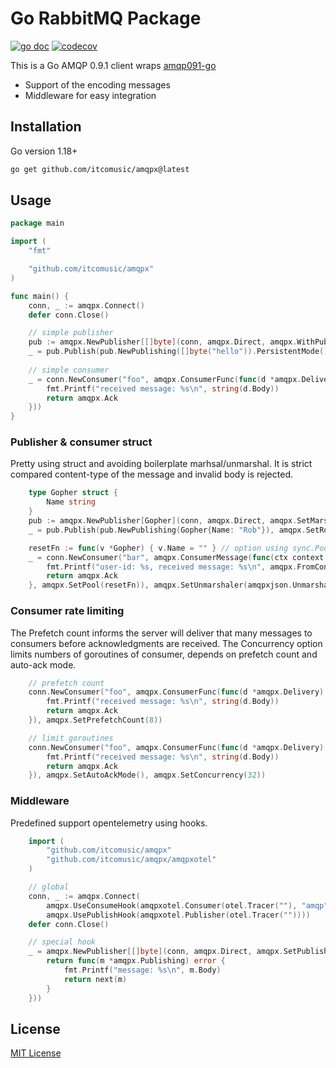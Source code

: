 # Go RabbitMQ Package

[![go doc](https://pkg.go.dev/badge/github.com/itcomusic/amqpx.svg)](https://pkg.go.dev/github.com/itcomusic/amqpx)
[![codecov](https://codecov.io/gh/itcomusic/amqpx/branch/main/graph/badge.svg)](https://codecov.io/gh/itcomusic/amqpx)

This is a Go AMQP 0.9.1 client wraps [amqp091-go](https://github.com/rabbitmq/amqp091-go)
- Support of the encoding messages
- Middleware for easy integration

## Installation
Go version 1.18+
```bash
go get github.com/itcomusic/amqpx@latest
```

## Usage
```go
package main

import (
	"fmt"

	"github.com/itcomusic/amqpx"
)

func main() {
    conn, _ := amqpx.Connect()
    defer conn.Close()

    // simple publisher
    pub := amqpx.NewPublisher[[]byte](conn, amqpx.Direct, amqpx.WithPublishOptions(amqpx.SetRoutingKey("routing_key")))
    _ = pub.Publish(pub.NewPublishing([]byte("hello")).PersistentMode())
	
    // simple consumer 
    _ = conn.NewConsumer("foo", amqpx.ConsumerFunc(func(d *amqpx.Delivery) amqpx.Action {
        fmt.Printf("received message: %s\n", string(d.Body))
        return amqpx.Ack
    }))
}
```

### Publisher & consumer struct
Pretty using struct and avoiding boilerplate marhsal/unmarshal. It is strict compared content-type of the message and invalid body is rejected.
```go
    type Gopher struct {
        Name string
    }
    pub := amqpx.NewPublisher[Gopher](conn, amqpx.Direct, amqpx.SetMarshaler(amqpxjson.Marshaler))
    _ = pub.Publish(pub.NewPublishing(Gopher{Name: "Rob"}), amqpx.SetRoutingKey("routing_key"))

    resetFn := func(v *Gopher) { v.Name = "" } // option using sync.Pool
    _ = conn.NewConsumer("bar", amqpx.ConsumerMessage(func(ctx context.Context, m *Gopher) amqpx.Action {
        fmt.Printf("user-id: %s, received message: %s\n", amqpx.FromContext(ctx).UserId, m.Name)
        return amqpx.Ack
    }, amqpx.SetPool(resetFn)), amqpx.SetUnmarshaler(amqpxjson.Unmarshaler), amqpx.SetAutoAckMode())
```

### Consumer rate limiting
The Prefetch count informs the server will deliver that many messages to consumers before acknowledgments are received. 
The Concurrency option limits numbers of goroutines of consumer, depends on prefetch count and auto-ack mode.
```go
    // prefetch count
    conn.NewConsumer("foo", amqpx.ConsumerFunc(func(d *amqpx.Delivery) amqpx.Action {
        fmt.Printf("received message: %s\n", string(d.Body))
        return amqpx.Ack
    }), amqpx.SetPrefetchCount(8))

    // limit goroutines
    conn.NewConsumer("foo", amqpx.ConsumerFunc(func(d *amqpx.Delivery) amqpx.Action {
        fmt.Printf("received message: %s\n", string(d.Body))
        return amqpx.Ack
    }), amqpx.SetAutoAckMode(), amqpx.SetConcurrency(32))
```

### Middleware
Predefined support opentelemetry using hooks.
```go
    import (
        "github.com/itcomusic/amqpx"
        "github.com/itcomusic/amqpx/amqpxotel"
    )

    // global
    conn, _ := amqpx.Connect(
        amqpx.UseConsumeHook(amqpxotel.Consumer(otel.Tracer(""), "amqp")),
        amqpx.UsePublishHook(amqpxotel.Publisher(otel.Tracer(""))))
    defer conn.Close()

    // special hook
    _ = amqpx.NewPublisher[[]byte](conn, amqpx.Direct, amqpx.SetPublishHook(func(next amqpx.PublisherFunc) amqpx.PublisherFunc {
        return func(m *amqpx.Publishing) error {
            fmt.Printf("message: %s\n", m.Body)
            return next(m)
        }
    }))
```
## License
[MIT License](LICENSE)